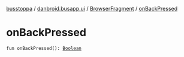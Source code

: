 [busstoppa](../../index.md) / [danbroid.busapp.ui](../index.md) / [BrowserFragment](index.md) / [onBackPressed](./on-back-pressed.md)

# onBackPressed

`fun onBackPressed(): `[`Boolean`](https://kotlinlang.org/api/latest/jvm/stdlib/kotlin/-boolean/index.html)